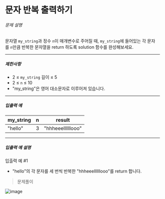 # 문자 반복 출력하기

###### 문제 설명

문자열 `my_string`과 정수 `n`이 매개변수로 주어질 때, `my_string`에 들어있는 각 문자를 `n`만큼 반복한 문자열을 return 하도록 solution 함수를 완성해보세요.

---

##### 제한사항

- 2 ≤ `my_string` 길이 ≤ 5
- 2 ≤ `n` ≤ 10
- "my_string"은 영어 대소문자로 이루어져 있습니다.

---

##### 입출력 예

| my_string | n   | result            |
| --------- | --- | ----------------- |
| "hello"   | 3   | "hhheeellllllooo" |

---

##### 입출력 예 설명

입출력 예 #1

- "hello"의 각 문자를 세 번씩 반복한 "hhheeellllllooo"를 return 합니다.



> 문제풀이



![image](https://user-images.githubusercontent.com/116260619/215415585-4abd37f4-f01f-46f4-b92f-04a053be48b5.png)
